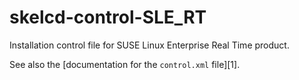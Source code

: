 # skelcd-control-SLE_RT

Installation control file for SUSE Linux Enterprise Real Time product.

See also the [documentation for the `control.xml` file][1].
